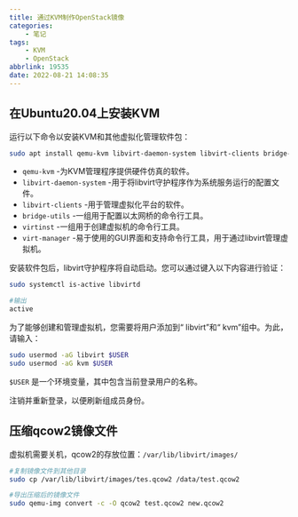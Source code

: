 ```yaml
---
title: 通过KVM制作OpenStack镜像
categories: 
    - 笔记
tags: 
    - KVM
    - OpenStack
abbrlink: 19535
date: 2022-08-21 14:08:35
---
```


## 在Ubuntu20.04上安装KVM

运行以下命令以安装KVM和其他虚拟化管理软件包：

```bash
sudo apt install qemu-kvm libvirt-daemon-system libvirt-clients bridge-utils virtinst virt-manager
```

- `qemu-kvm` -为KVM管理程序提供硬件仿真的软件。
- `libvirt-daemon-system` -用于将libvirt守护程序作为系统服务运行的配置文件。
- `libvirt-clients` -用于管理虚拟化平台的软件。
- `bridge-utils` -一组用于配置以太网桥的命令行工具。
- `virtinst` -一组用于创建虚拟机的命令行工具。
- `virt-manager` -易于使用的GUI界面和支持命令行工具，用于通过libvirt管理虚拟机。

安装软件包后，libvirt守护程序将自动启动。您可以通过键入以下内容进行验证：

```bash
sudo systemctl is-active libvirtd

#输出
active
```

为了能够创建和管理虚拟机，您需要将用户添加到“ libvirt”和“ kvm”组中。为此，请输入：

```bash
sudo usermod -aG libvirt $USER
sudo usermod -aG kvm $USER
```

`$USER` 是一个环境变量，其中包含当前登录用户的名称。

注销并重新登录，以便刷新组成员身份。

## 压缩qcow2镜像文件

虚拟机需要关机，qcow2的存放位置：`/var/lib/libvirt/images/`

```bash
#复制镜像文件到其他目录
sudo cp /var/lib/libvirt/images/tes.qcow2 /data/test.qcow2

#导出压缩后的镜像文件
sudo qemu-img convert -c -O qcow2 test.qcow2 new.qcow2
```